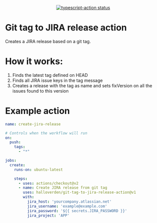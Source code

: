 <p align="center">
  <a href="https://github.com/halloverden/git-tag-to-jira-release-action/actions"><img alt="typescript-action status" src="https://github.com/halloverden/git-tag-to-jira-release-action/workflows/build-test/badge.svg"></a>
</p>

# Git tag to JIRA release action

Creates a JIRA release based on a git tag.

# How it works:

1. Finds the latest tag defined on HEAD
2. Finds all JIRA issue keys in the tag message
3. Creates a release with the tag as name and sets fixVersion on all the issues found to this version

# Example action

```yaml
name: create-jira-release

# Controls when the workflow will run
on:
  push:
    tags: 
      - "*"

jobs:
  create:
    runs-on: ubuntu-latest

    steps:
      - uses: actions/checkout@v2
      - name: Create JIRA release from git tag
        uses: halloverden/git-tag-to-jira-release-action@v1
        with:
          jira_host: 'yourcompany.atlassian.net'
          jira_username: 'example@example.com'
          jira_password: '${{ secrets.JIRA_PASSWORD }}'
          jira_project: 'APP'

```
